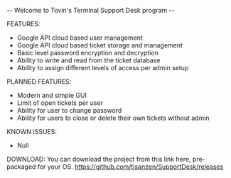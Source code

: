 -- Welcome to Tovin's Terminal Support Desk program --

FEATURES:
- Google API cloud based user management
- Google API cloud based ticket storage and management
- Basic level password encryption and decryption
- Ability to write and read from the ticket database
- Ability to assign different levels of access per admin setup

PLANNED FEATURES:
- Modern and simple GUI
- Limit of open tickets per user
- Ability for user to change password
- Ability for users to close or delete their own tickets without admin

KNOWN ISSUES:
- Null

DOWNLOAD:
You can download the project from this link here, pre-packaged for your OS.
https://github.com/tjsanzen/SupportDesk/releases
